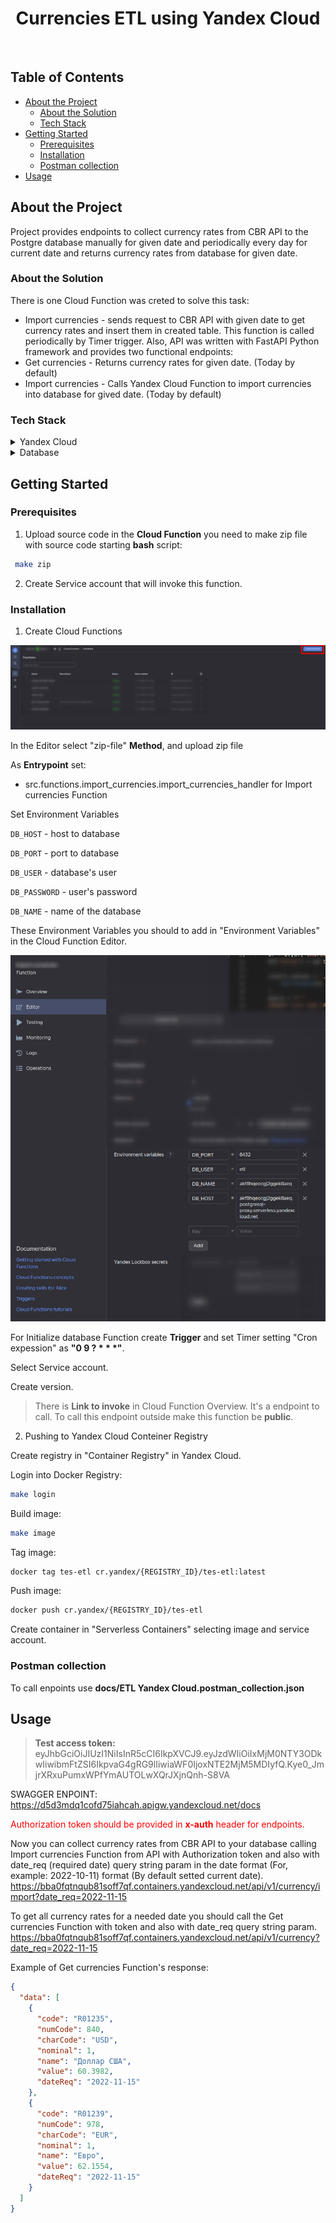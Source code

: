 <div align="center">
  <h1>Currencies ETL using Yandex Cloud</h1>
</div>

<br />

## Table of Contents

- [About the Project](#about-the-project)
  * [About the Solution](#about-the-solution)
  * [Tech Stack](#tech-stack)
- [Getting Started](#getting-started)
  * [Prerequisites](#prerequisites)
  * [Installation](#installation)
  * [Postman collection](#postman-collection)
- [Usage](#usage)
  

## About the Project
Project provides endpoints to collect currency rates from CBR API to the Postgre database manually for given date and periodically every day for current date and returns currency rates from database for given date.

### About the Solution

There is one Cloud Function was creted to solve this task:
 - Import currencies - sends request to CBR API with given date to get currency rates and insert them in created table. This function is called periodically by Timer trigger.
Also, API was written with FastAPI Python framework and provides two functional endpoints:
 - Get currencies - Returns currency rates for given date. (Today by default)
 - Import currencies - Calls Yandex Cloud Function to import currencies into database for gived date. (Today by default)



### Tech Stack

<details>
  <summary>Yandex Cloud</summary>
  <ul>
    <li><a href="https://cloud.yandex.ru/services/functions/">Cloud Functions</a></li>
    <li><a href="https://fastapi.tiangolo.com/">FastAPI</a></li>
    <li><a href="https://cloud.yandex.ru/services/managed-postgresql/">Managed Service for PostgreSQL</a></li>
    <li><a href="https://cloud.yandex.ru/docs/functions/operations/trigger/timer-create/">Timer trigger</a></li>
  </ul>
</details>

<details>
<summary>Database</summary>
  <a href="https://www.postgresql.org/">PostgreSQL</a>
</details>


## Getting Started


### Prerequisites

1. Upload source code in the **Cloud Function** you need to make zip file with source code starting **bash** script: 

```bash
 make zip
```

2. Create Service account that will invoke this function.

### Installation

1. Create Cloud Functions 

<img src="docs/images/create_func.png" alt="env files screenshot" />

In the Editor select "zip-file" **Method**, and upload zip file

As **Entrypoint** set:
 - src.functions.import_currencies.import_currencies_handler for Import currencies Function


Set Environment Variables

`DB_HOST` - host to database

`DB_PORT` - port to database

`DB_USER` - database's user

`DB_PASSWORD` - user's password

`DB_NAME` - name of the database

These Environment Variables you should to add in "Environment Variables" in the Cloud Function Editor.

<img src="docs/images/envs.png" alt="env files screenshot" />

For Initialize database Function create **Trigger** and set Timer setting "Cron expession" as **"0 9 ? * * *"**.

Select Service account.

Create version.

> There is **Link to invoke** in Cloud Function Overview. It's a endpoint to call. To call this endpoint outside make this function be **public**. 

2. Pushing to Yandex Cloud Conteiner Registry

Create registry in "Container Registry" in Yandex Cloud.

Login into Docker Registry:

```bash
make login
```

Build image:

```bash
make image
```

Tag image:

```bash
docker tag tes-etl cr.yandex/{REGISTRY_ID}/tes-etl:latest
```

Push image:

```bash
docker push cr.yandex/{REGISTRY_ID}/tes-etl
```

Create container in "Serverless Containers" selecting image and service account.

### Postman collection

To call enpoints use **docs/ETL Yandex Cloud.postman_collection.json**


## Usage

> **Test access token:** eyJhbGciOiJIUzI1NiIsInR5cCI6IkpXVCJ9.eyJzdWIiOiIxMjM0NTY3ODkwIiwibmFtZSI6IkpvaG4gRG9lIiwiaWF0IjoxNTE2MjM5MDIyfQ.Kye0_JmjrXRxuPumxWPfYmAUTOLwXQrJXjnQnh-S8VA

SWAGGER ENPOINT: https://d5d3mdq1cofd75iahcah.apigw.yandexcloud.net/docs

<span style="color:red">Authorization token should be provided in **x-auth** header for endpoints.</span> 

Now you can collect currency rates from CBR API to your database calling Import currencies Function from API with Authorization token and also with date_req (required date) query string param in the date format (For, example: 2022-10-11) format (By default setted current date).
https://bba0fqtnqub81soff7qf.containers.yandexcloud.net/api/v1/currency/import?date_req=2022-11-15

To get all currency rates for a needed date you should call the Get currencies Function with token and also with date_req query string param.
https://bba0fqtnqub81soff7qf.containers.yandexcloud.net/api/v1/currency?date_req=2022-11-15

Example of Get currencies Function's response:

```json
{
  "data": [
    {
      "code": "R01235",
      "numCode": 840,
      "charCode": "USD",
      "nominal": 1,
      "name": "Доллар США",
      "value": 60.3982,
      "dateReq": "2022-11-15"
    },
    {
      "code": "R01239",
      "numCode": 978,
      "charCode": "EUR",
      "nominal": 1,
      "name": "Евро",
      "value": 62.1554,
      "dateReq": "2022-11-15"
    }
  ]
}
```